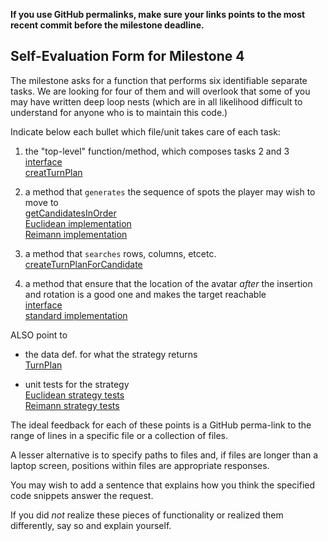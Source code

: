 **If you use GitHub permalinks, make sure your links points to the most recent commit before the milestone deadline.**

## Self-Evaluation Form for Milestone 4

The milestone asks for a function that performs six identifiable
separate tasks. We are looking for four of them and will overlook that
some of you may have written deep loop nests (which are in all
likelihood difficult to understand for anyone who is to maintain this
code.)

Indicate below each bullet which file/unit takes care of each task:

1. the "top-level" function/method, which composes tasks 2 and 3 \
[interface](https://github.khoury.northeastern.edu/CS4500-F22/recursive-koodotk/blob/ec75995a2e4df11b90a951f3fd54757bd2b9e24c/Maze/Common/labyrinth/src/main/java/player/Strategy.java#L18) \
[creatTurnPlan](https://github.khoury.northeastern.edu/CS4500-F22/recursive-koodotk/blob/ec75995a2e4df11b90a951f3fd54757bd2b9e24c/Maze/Common/labyrinth/src/main/java/player/SimpleCandidateStrategy.java#L34-L45)

2. a method that `generates` the sequence of spots the player may wish to move to \
[getCandidatesInOrder](https://github.khoury.northeastern.edu/CS4500-F22/recursive-koodotk/blob/ec75995a2e4df11b90a951f3fd54757bd2b9e24c/Maze/Common/labyrinth/src/main/java/player/SimpleCandidateStrategy.java#L26) \
[Euclidean implementation](https://github.khoury.northeastern.edu/CS4500-F22/recursive-koodotk/blob/ec75995a2e4df11b90a951f3fd54757bd2b9e24c/Maze/Common/labyrinth/src/main/java/player/EuclideanStrategy.java#L25-L59) \
[Reimann implementation](https://github.khoury.northeastern.edu/CS4500-F22/recursive-koodotk/blob/ec75995a2e4df11b90a951f3fd54757bd2b9e24c/Maze/Common/labyrinth/src/main/java/player/ReimannStrategy.java#L20-L33)

3. a method that `searches` rows,  columns, etcetc.  \
[createTurnPlanForCandidate](https://github.khoury.northeastern.edu/CS4500-F22/recursive-koodotk/blob/ec75995a2e4df11b90a951f3fd54757bd2b9e24c/Maze/Common/labyrinth/src/main/java/player/SimpleCandidateStrategy.java#L63-L104)

4. a method that ensure that the location of the avatar _after_ the
   insertion and rotation is a good one and makes the target reachable \
[interface](https://github.khoury.northeastern.edu/CS4500-F22/recursive-koodotk/blob/ec75995a2e4df11b90a951f3fd54757bd2b9e24c/Maze/Common/labyrinth/src/main/java/game/model/ExperimentationBoard.java#L17) \
[standard implementation](https://github.khoury.northeastern.edu/CS4500-F22/recursive-koodotk/blob/ec75995a2e4df11b90a951f3fd54757bd2b9e24c/Maze/Common/labyrinth/src/main/java/game/model/StandardExperimentationBoard.java#L45-L56)

ALSO point to

- the data def. for what the strategy returns \
[TurnPlan](https://github.khoury.northeastern.edu/CS4500-F22/recursive-koodotk/blob/ec75995a2e4df11b90a951f3fd54757bd2b9e24c/Maze/Common/labyrinth/src/main/java/player/TurnPlan.java#L9-L37)

- unit tests for the strategy \
[Euclidean strategy tests](https://github.khoury.northeastern.edu/CS4500-F22/recursive-koodotk/blob/ec75995a2e4df11b90a951f3fd54757bd2b9e24c/Maze/Common/labyrinth/src/test/java/game/player/ReimannStrategyTest.java) \
[Reimann strategy tests](https://github.khoury.northeastern.edu/CS4500-F22/recursive-koodotk/blob/ec75995a2e4df11b90a951f3fd54757bd2b9e24c/Maze/Common/labyrinth/src/test/java/game/player/ReimannStrategyTest.java)

The ideal feedback for each of these points is a GitHub
perma-link to the range of lines in a specific file or a collection of
files.

A lesser alternative is to specify paths to files and, if files are
longer than a laptop screen, positions within files are appropriate
responses.

You may wish to add a sentence that explains how you think the
specified code snippets answer the request.

If you did *not* realize these pieces of functionality or realized
them differently, say so and explain yourself.


